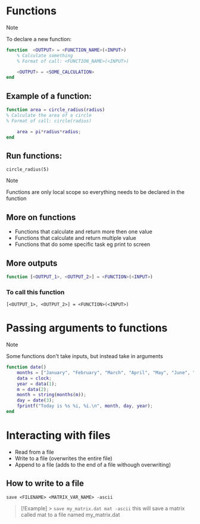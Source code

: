 # Functions

> [!NOTE]
> To declare a new function:

```matlab
function  <OUTPUT> = <FUNCTION_NAME>(<INPUT>)
    % Calculate something
    % Format of call: <FUNCTION_NAME>(<INPUT>)

    <OUTPUT> = <SOME_CALCULATION>
end
```

## Example of a function:

```matlab
function area = circle_radius(radius)
% Calculate the area of a circle
% Format of call: circle(radius)

    area = pi*radius*radius;
end
```

## Run functions:

`circle_radius(5)`

> [!NOTE]
> Functions are only local scope so everything needs to be declared in the function

## More on functions

- Functions that calculate and return more then one value
- Functions that calculate and return multiple value
- Functions that do some specific task eg print to screen

## More outputs

```matlab
function [<OUTPUT_1>, <OUTPUT_2>] = <FUNCTION>(<INPUT>)
```

### To call this function

`[<OUTPUT_1>, <OUTPUT_2>] = <FUNCTION>(<INPUT>)`

# Passing arguments to functions

> [!NOTE]
> Some functions don't take inputs, but instead take in arguments

```matlab
function date()
    months = ["January", "February", "March", "April", "May", "June", "July", "August", "September", "October", "Novmber", "December"]
    data = clock;
    year = data(1);
    m = data(2);
    month = string(months(m));
    day = date(3);
    fprintf("Today is %s %i, %i.\n", month, day, year);
end
```

# Interacting with files

- Read from a file
- Write to a file (overwrites the entire file)
- Append to a file (adds to the end of a file withough overwriting)

## How to write to a file

`save <FILENAME> <MATRIX_VAR_NAME> -ascii`

> [!Example] > `save my_matrix.dat mat -ascii`
> this will save a matrix called mat to a file named my_matrix.dat
